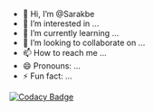 - 👋 Hi, I’m @Sarakbe
- 👀 I’m interested in ...
- 🌱 I’m currently learning ...
- 💞️ I’m looking to collaborate on ...
- 📫 How to reach me ...
- 😄 Pronouns: ...
- ⚡ Fun fact: ...

<!---
Sarakbe/Sarakbe is a ✨ special ✨ repository because its `README.md` (this file) appears on your GitHub profile.
You can click the Preview link to take a look at your changes.
---> 

[![Codacy Badge](https://api.codacy.com/project/badge/Grade/2311d252b78e4bdf8d4ea3d83af123bc)](https://app.codacy.com/gh/Sarakbe/Sarakbe?utm_source=github.com&utm_medium=referral&utm_content=Sarakbe/Sarakbe&utm_campaign=Badge_Grade)
